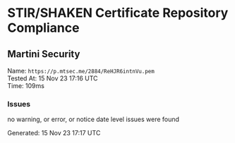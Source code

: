 # STIR/SHAKEN Certificate Repository Compliance

## Martini Security

Name: `https://p.mtsec.me/2884/ReHJR6intnVu.pem`\
Tested At: 15 Nov 23 17:16 UTC\
Time: 109ms

### Issues

no warning, or error, or notice date level issues were found

Generated: 15 Nov 23 17:17 UTC